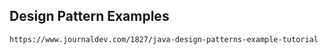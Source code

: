 ## Design Pattern Examples

    https://www.journaldev.com/1827/java-design-patterns-example-tutorial